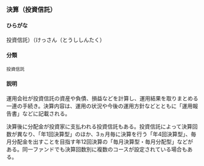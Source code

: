<div style="display:none;">

## [あ行](securities-terms?id=あ行)
## [か行](securities-terms?id=か行)

</div>

### 決算（投資信託）

#### ひらがな

投資信託）（けっさん（とうししんたく）

#### 分類

`投資信託`

#### 説明

運用会社が投資信託の資産や負債、損益などを計算し、運用結果を取りまとめる一連の手続き。決算内容は、運用の状況や今後の運用方針などとともに「運用報告書」などに記載される。
 
決算後に分配金が投資家に支払われる投資信託もある。投資信託によって決算回数が異なり、「年1回決算型」のほか、3ヵ月毎に決算を行う「年4回決算型」、毎月分配金を出すことを目指す年12回決算の「毎月決算型・毎月分配型」などがある。同一ファンドでも決算回数別に複数のコースが設定されている場合もある。

<div style="display:none;">

## [さ行](securities-terms?id=さ行)
## [た行](securities-terms?id=た行)
## [な行](securities-terms?id=な行)
## [は行](securities-terms?id=は行)
## [ま行](securities-terms?id=ま行)
## [や行](securities-terms?id=や行)
## [ら行](securities-terms?id=ら行)
## [わ行](securities-terms?id=わ行)
## [英数字・記号](securities-terms?id=英数字・記号)

</div>

